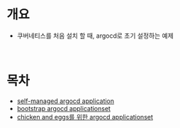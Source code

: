 # 개요
- 쿠버네티스를 처음 설치 할 때, argocd로 초기 설정하는 예제

<br />

# 목차
- [self-managed argocd application](self-managed-applicaiton.yaml)
- [bootstrap argocd applicationset](bootstrap-applicationset.yaml)
- [chicken and eggs를 위한 argocd applicationset](apps-applicationset.yaml)
